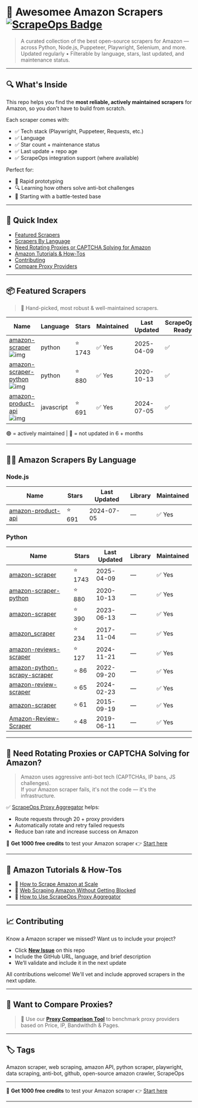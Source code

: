 # 🛒 Awesomee Amazon Scrapers [![ScrapeOps Badge](https://img.shields.io/badge/powered_by-ScrapeOps-blue)](https://scrapeops.io)

> A curated collection of the best open-source scrapers for Amazon — across Python, Node.js, Puppeteer, Playwright, Selenium, and more.  
> Updated regularly • Filterable by language, stars, last updated, and maintenance status.

---

## 🔍 What's Inside
This repo helps you find the **most reliable, actively maintained scrapers** for Amazon, so you don't have to build from scratch.  

Each scraper comes with:

- ✅ Tech stack (Playwright, Puppeteer, Requests, etc.)
- ✅ Language
- ✅ Star count + maintenance status
- ✅ Last update + repo age
- ✅ ScrapeOps integration support (where available)

Perfect for:  
- 🧪 Rapid prototyping  
- 🔍 Learning how others solve anti-bot challenges  
- 🚀 Starting with a battle-tested base

---

## 📑 Quick Index
- [Featured Scrapers](#featured-amazon-scrapers)
- [Scrapers By Language](#amazon-scrapers-by-language)
- [Need Rotating Proxies or CAPTCHA Solving for Amazon](#rotating-proxies-or-captcha-solving-for-amazon)
- [Amazon Tutorials & How-Tos](#amazon-tutorials)
- [Contributing](#contributing)
- [Compare Proxy Providers](#compare-proxies)

---

## 📦 Featured Scrapers <a id="featured-amazon-scrapers"></a>
> 🏅 Hand-picked, most robust & well-maintained scrapers.

| Name | Language | Stars | Maintained | Last Updated | ScrapeOps-Ready |
|------|----------|-------|------------|--------------|-----------------|
| [amazon-scraper](https://github.com/oxylabs/amazon-scraper) ![img](https://github.com/oxylabs.png?size=20) | python | ⭐ 1743 | ✅ Yes | 2025-04-09 | ✅ |
| [amazon-scraper-python](https://github.com/tducret/amazon-scraper-python) ![img](https://github.com/tducret.png?size=20) | python | ⭐ 880 | ✅ Yes | 2020-10-13 | ✅ |
| [amazon-product-api](https://github.com/drawrowfly/amazon-product-api) ![img](https://github.com/drawrowfly.png?size=20) | javascript | ⭐ 691 | ✅ Yes | 2024-07-05 | ✅ |

🟢 = actively maintained \| 🔴 = not updated in 6 + months

---

## 🧑‍💻 Amazon Scrapers By Language <a id="amazon-scrapers-by-language"></a>

### Node.js
| Name | Stars | Last Updated | Library | Maintained |
|------|-------|--------------|---------|------------|
| [amazon-product-api](https://github.com/drawrowfly/amazon-product-api) | ⭐ 691 | 2024-07-05 | — | ✅ Yes |


### Python
| Name | Stars | Last Updated | Library | Maintained |
|------|-------|--------------|---------|------------|
| [amazon-scraper](https://github.com/oxylabs/amazon-scraper) | ⭐ 1743 | 2025-04-09 | — | ✅ Yes |
| [amazon-scraper-python](https://github.com/tducret/amazon-scraper-python) | ⭐ 880 | 2020-10-13 | — | ✅ Yes |
| [amazon-scraper](https://github.com/scrapehero-code/amazon-scraper) | ⭐ 390 | 2023-06-13 | — | ✅ Yes |
| [amazon_scraper](https://github.com/adamlwgriffiths/amazon_scraper) | ⭐ 234 | 2017-11-04 | — | ✅ Yes |
| [amazon-reviews-scraper](https://github.com/philipperemy/amazon-reviews-scraper) | ⭐ 127 | 2024-11-21 | — | ✅ Yes |
| [amazon-python-scrapy-scraper](https://github.com/ian-kerins/amazon-python-scrapy-scraper) | ⭐ 86 | 2022-09-20 | — | ✅ Yes |
| [amazon-review-scraper](https://github.com/scrapehero-code/amazon-review-scraper) | ⭐ 65 | 2024-02-23 | — | ✅ Yes |
| [amazon-scraper](https://github.com/voshawn/amazon-scraper) | ⭐ 61 | 2015-09-19 | — | ✅ Yes |
| [Amazon-Review-Scraper](https://github.com/shreyas707/Amazon-Review-Scraper) | ⭐ 48 | 2019-06-11 | — | ✅ Yes |

---

## 🔐 Need Rotating Proxies or CAPTCHA Solving for Amazon?<a id="rotating-proxies-or-captcha-solving-for-amazon"></a>

> Amazon uses aggressive anti-bot tech (CAPTCHAs, IP bans, JS challenges).  
> If your Amazon scraper fails, it's not the code — it's the infrastructure.

✅ [ScrapeOps Proxy Aggregator](https://scrapeops.io/proxy-aggregator/) helps:  
- Route requests through 20 + proxy providers  
- Automatically rotate and retry failed requests  
- Reduce ban rate and increase success on Amazon

🎁 **Get 1000 free credits** to test your Amazon scraper 👉 [Start here](https://scrapeops.io)

---

## 🧠 Amazon Tutorials & How-Tos<a id="amazon-tutorials"></a>
- 📘 [How to Scrape Amazon at Scale](https://scrapeops.io/web-scraping-playbook/how-to-scrape-amazon/)
- 🔐 [Web Scraping Amazon Without Getting Blocked](https://scrapeops.io/web-scraping-playbook/web-scraping-without-getting-blocked/)
- 🧪 [How to Use ScrapeOps Proxy Aggregator](https://scrapeops.io/docs/web-scraping-proxy-api-aggregator/quickstart/)

---

## 📈 Contributing<a id="contributing"></a>

Know a Amazon scraper we missed? Want us to include your project?

- Click **[New Issue](../../issues/new)** on this repo
- Include the GitHub URL, language, and brief description
- We’ll validate and include it in the next update

All contributions welcome! We'll vet and include approved scrapers in the next update.

---

## 📣 Want to Compare Proxies?<a id="compare-proxies"></a>

> 📰 Use our [**Proxy Comparison Tool**](https://scrapeops.io/proxy-providers/comparison/) to benchmark proxy providers based on Price, IP, Bandwithdh & Pages.

---

## 🏷 Tags
Amazon scraper, web scraping, amazon API, python scraper, playwright, data scraping, anti-bot, github, open-source amazon crawler, ScrapeOps


---

🎁 **Get 1000 free credits** to test your Amazon scraper 👉 [Start here](https://scrapeops.io)

---